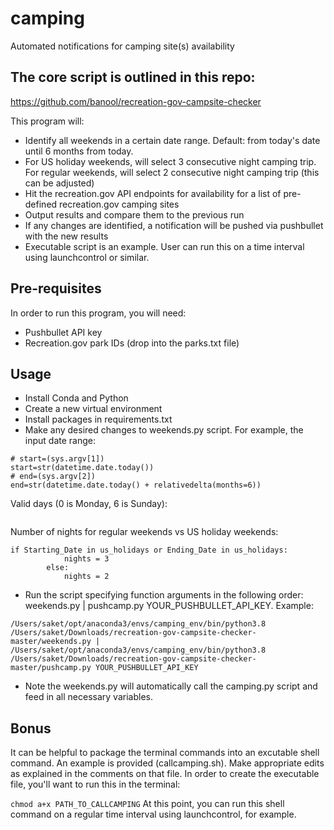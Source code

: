 # camping
Automated notifications for camping site(s) availability

## The core script is outlined in this repo:
https://github.com/banool/recreation-gov-campsite-checker

This program will:
* Identify all weekends in a certain date range. Default: from today's date until 6 months from today. 
* For US holiday weekends, will select 3 consecutive night camping trip. For regular weekends, will select 2 consecutive night camping trip (this can be adjusted)
* Hit the recreation.gov API endpoints for availability for a list of pre-defined recreation.gov camping sites
* Output results and compare them to the previous run
* If any changes are identified, a notification will be pushed via pushbullet with the new results
* Executable script is an example. User can run this on a time interval using launchcontrol or similar. 

## Pre-requisites
In order to run this program, you will need:
* Pushbullet API key
* Recreation.gov park IDs (drop into the parks.txt file)

## Usage
* Install Conda and Python
* Create a new virtual environment
* Install packages in requirements.txt
* Make any desired changes to weekends.py script. For example, the input date range:
```
# start=(sys.argv[1])
start=str(datetime.date.today())
# end=(sys.argv[2])
end=str(datetime.date.today() + relativedelta(months=6))
```
Valid days (0 is Monday, 6 is Sunday):
```if ((start_date + datetime.timedelta(days=x)).isoweekday() >= 5 or (start_date + datetime.timedelta(days=x)).isoweekday() == 1)}
```
Number of nights for regular weekends vs US holiday weekends: 
```
if Starting_Date in us_holidays or Ending_Date in us_holidays:
			nights = 3
		else:
			nights = 2
```
* Run the script specifying function arguments in the following order: weekends.py | pushcamp.py YOUR_PUSHBULLET_API_KEY. Example:

```
/Users/saket/opt/anaconda3/envs/camping_env/bin/python3.8 /Users/saket/Downloads/recreation-gov-campsite-checker-master/weekends.py | /Users/saket/opt/anaconda3/envs/camping_env/bin/python3.8 /Users/saket/Downloads/recreation-gov-campsite-checker-master/pushcamp.py YOUR_PUSHBULLET_API_KEY
```
* Note the weekends.py will automatically call the camping.py script and feed in all necessary variables. 

## Bonus
It can be helpful to package the terminal commands into an excutable shell command. An example is provided (callcamping.sh). Make appropriate edits as explained in the comments on that file. In order to create the executable file, you'll want to run this in the terminal: 

```chmod a+x PATH_TO_CALLCAMPING```
At this point, you can run this shell command on a regular time interval using launchcontrol, for example. 
